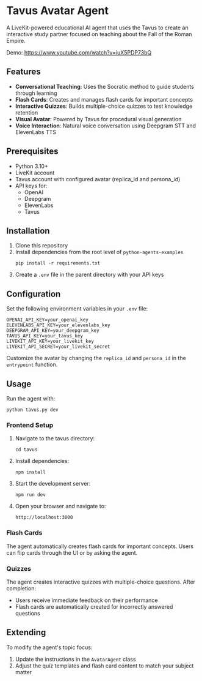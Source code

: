 # Tavus Avatar Agent

A LiveKit-powered educational AI agent that uses the Tavus to create an interactive study partner focused on teaching about the Fall of the Roman Empire.

Demo: https://www.youtube.com/watch?v=iuX5PDP73bQ

## Features

- **Conversational Teaching**: Uses the Socratic method to guide students through learning
- **Flash Cards**: Creates and manages flash cards for important concepts
- **Interactive Quizzes**: Builds multiple-choice quizzes to test knowledge retention
- **Visual Avatar**: Powered by Tavus for procedural visual generation
- **Voice Interaction**: Natural voice conversation using Deepgram STT and ElevenLabs TTS

## Prerequisites

- Python 3.10+
- LiveKit account
- Tavus account with configured avatar (replica_id and persona_id)
- API keys for:
  - OpenAI
  - Deepgram
  - ElevenLabs
  - Tavus

## Installation

1. Clone this repository
2. Install dependencies from the root level of `python-agents-examples`
   ```
   pip install -r requirements.txt
   ```
3. Create a `.env` file in the parent directory with your API keys

## Configuration

Set the following environment variables in your `.env` file:

```
OPENAI_API_KEY=your_openai_key
ELEVENLABS_API_KEY=your_elevenlabs_key
DEEPGRAM_API_KEY=your_deepgram_key
TAVUS_API_KEY=your_tavus_key
LIVEKIT_API_KEY=your_livekit_key
LIVEKIT_API_SECRET=your_livekit_secret
```

Customize the avatar by changing the `replica_id` and `persona_id` in the `entrypoint` function.

## Usage

Run the agent with:

```
python tavus.py dev
```

### Frontend Setup

1. Navigate to the tavus directory:
   ```
   cd tavus
   ```

2. Install dependencies:
   ```
   npm install
   ```

3. Start the development server:
   ```
   npm run dev
   ```

4. Open your browser and navigate to:
   ```
   http://localhost:3000
   ```

### Flash Cards

The agent automatically creates flash cards for important concepts. Users can flip cards through the UI or by asking the agent.

### Quizzes

The agent creates interactive quizzes with multiple-choice questions. After completion:
- Users receive immediate feedback on their performance
- Flash cards are automatically created for incorrectly answered questions

## Extending

To modify the agent's topic focus:
1. Update the instructions in the `AvatarAgent` class
2. Adjust the quiz templates and flash card content to match your subject matter